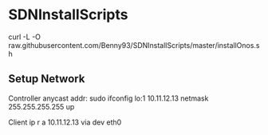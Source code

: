 # SDNInstallScripts

curl -L -O
raw.githubusercontent.com/Benny93/SDNInstallScripts/master/installOnos.sh


## Setup Network
Controller anycast addr:
sudo ifconfig lo:1 10.11.12.13 netmask 255.255.255.255 up

Client
ip r a 10.11.12.13 via <host-ip> dev eth0

